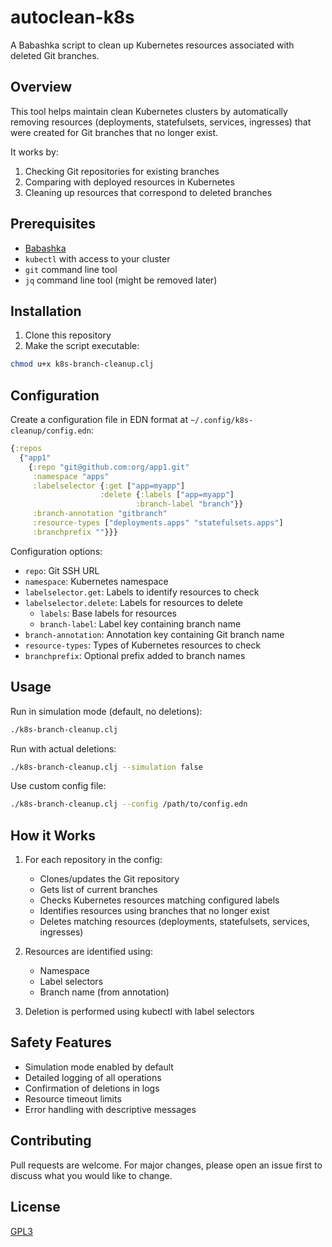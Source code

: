 # autoclean-k8s

A Babashka script to clean up Kubernetes resources associated with deleted Git branches.

## Overview

This tool helps maintain clean Kubernetes clusters by automatically removing resources (deployments, statefulsets, services, ingresses) that were created for Git branches that no longer exist.

It works by:
1. Checking Git repositories for existing branches
2. Comparing with deployed resources in Kubernetes
3. Cleaning up resources that correspond to deleted branches

## Prerequisites

- [Babashka](https://github.com/babashka/babashka#installation)
- `kubectl` with access to your cluster
- `git` command line tool
- `jq` command line tool (might be removed later)

## Installation

1. Clone this repository
2. Make the script executable:
```bash
chmod u+x k8s-branch-cleanup.clj
```

## Configuration

Create a configuration file in EDN format at `~/.config/k8s-cleanup/config.edn`:

```clojure
{:repos 
  {"app1"
    {:repo "git@github.com:org/app1.git"
     :namespace "apps"
     :labelselector {:get ["app=myapp"]
                    :delete {:labels ["app=myapp"]
                            :branch-label "branch"}}
     :branch-annotation "gitbranch"
     :resource-types ["deployments.apps" "statefulsets.apps"]
     :branchprefix ""}}}
```

Configuration options:
- `repo`: Git SSH URL
- `namespace`: Kubernetes namespace
- `labelselector.get`: Labels to identify resources to check
- `labelselector.delete`: Labels for resources to delete
  - `labels`: Base labels for resources
  - `branch-label`: Label key containing branch name
- `branch-annotation`: Annotation key containing Git branch name
- `resource-types`: Types of Kubernetes resources to check
- `branchprefix`: Optional prefix added to branch names

## Usage

Run in simulation mode (default, no deletions):
```bash
./k8s-branch-cleanup.clj
```

Run with actual deletions:
```bash
./k8s-branch-cleanup.clj --simulation false
```

Use custom config file:
```bash
./k8s-branch-cleanup.clj --config /path/to/config.edn
```

## How it Works

1. For each repository in the config:
   - Clones/updates the Git repository
   - Gets list of current branches
   - Checks Kubernetes resources matching configured labels
   - Identifies resources using branches that no longer exist
   - Deletes matching resources (deployments, statefulsets, services, ingresses)

2. Resources are identified using:
   - Namespace
   - Label selectors
   - Branch name (from annotation)

3. Deletion is performed using kubectl with label selectors

## Safety Features

- Simulation mode enabled by default
- Detailed logging of all operations
- Confirmation of deletions in logs
- Resource timeout limits
- Error handling with descriptive messages

## Contributing

Pull requests are welcome. For major changes, please open an issue first to discuss what you would like to change.

## License

[GPL3](LICENSE)

